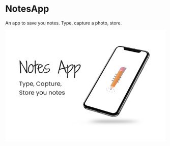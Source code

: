 # NotesApp

An app to save you notes. Type, capture a photo, store.

![Mockup](https://raw.githubusercontent.com/PranavPrakasan07/NotesApp/master/thumbnail.png)
